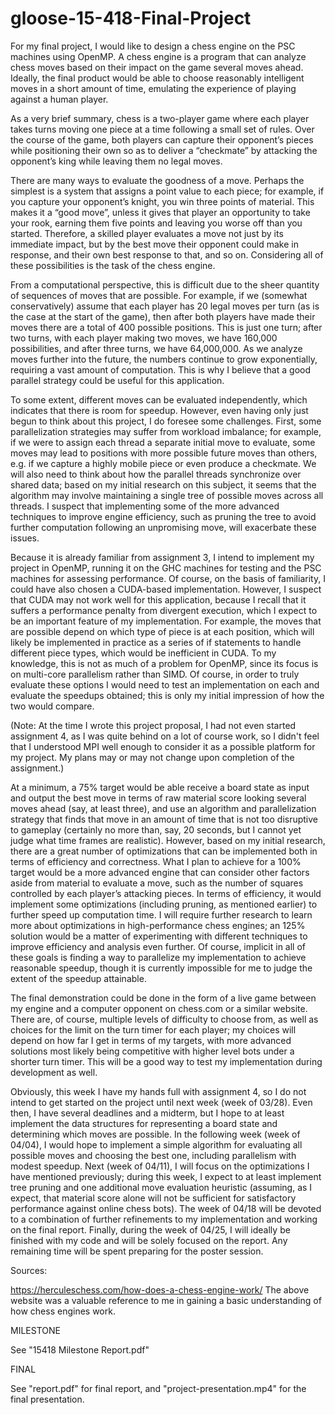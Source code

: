 # gloose-15-418-Final-Project

For my final project, I would like to design a chess engine on the PSC machines using OpenMP. A chess engine is a program that can analyze chess moves based on their impact on the game several moves ahead. Ideally, the final product would be able to choose reasonably intelligent moves in a short amount of time, emulating the experience of playing against a human player.

As a very brief summary, chess is a two-player game where each player takes turns moving one piece at a time following a small set of rules. Over the course of the game, both players can capture their opponent’s pieces while positioning their own so as to deliver a “checkmate” by attacking the opponent’s king while leaving them no legal moves.
	
There are many ways to evaluate the goodness of a move. Perhaps the simplest is a system that assigns a point value to each piece; for example, if you capture your opponent’s knight, you win three points of material. This makes it a “good move”, unless it gives that player an opportunity to take your rook, earning them five points and leaving you worse off than you started. Therefore, a skilled player evaluates a move not just by its immediate impact, but by the best move their opponent could make in response, and their own best response to that, and so on. Considering all of these possibilities is the task of the chess engine.

From a computational perspective, this is difficult due to the sheer quantity of sequences  of moves that are possible. For example, if we (somewhat conservatively) assume that each player has 20 legal moves per turn (as is the case at the start of the game), then after both players have made their moves there are a total of 400 possible positions. This is just one turn; after two turns, with each player making two moves, we have 160,000 possibilities, and after three turns, we have 64,000,000. As we analyze moves further into the future, the numbers continue to grow exponentially, requiring a vast amount of computation. This is why I believe that a good parallel strategy could be useful for this application.

To some extent, different moves can be evaluated independently, which indicates that there is room for speedup. However, even having only just begun to think about this project, I do foresee some challenges. First, some parallelization strategies may suffer from workload imbalance; for example, if we were to assign each thread a separate initial move to evaluate, some moves may lead to positions with more possible future moves than others, e.g. if we capture a highly mobile piece or even produce a checkmate. We will also need to think about how the parallel threads synchronize over shared data; based on my initial research on this subject, it seems that the algorithm may involve maintaining a single tree of possible moves across all threads. I suspect that implementing some of the more advanced techniques to improve engine efficiency, such as pruning the tree to avoid further computation following an unpromising move, will exacerbate these issues.

Because it is already familiar from assignment 3, I intend to implement my project in OpenMP, running it on the GHC machines for testing and the PSC machines for assessing performance. Of course, on the basis of familiarity, I could have also chosen a CUDA-based implementation. However, I suspect that CUDA may not work well for this application, because I recall that it suffers a performance penalty from divergent execution, which I expect to be an important feature of my implementation. For example, the moves that are possible depend on which type of piece is at each position, which will likely be implemented in practice as a series of if statements to handle different piece types, which would be inefficient in CUDA. To my knowledge, this is not as much of a problem for OpenMP, since its focus is on multi-core parallelism rather than SIMD. Of course, in order to truly evaluate these options I would need to test an implementation on each and evaluate the speedups obtained; this is only my initial impression of how the two would compare.

(Note: At the time I wrote this project proposal, I had not even started assignment 4, as I was quite behind on a lot of course work, so I didn't feel that I understood MPI well enough to consider it as a possible platform for my project. My plans may or may not change upon completion of the assignment.)

At a minimum, a 75% target would be able receive a board state as input and output the best move in terms of raw material score looking several moves ahead (say, at least three), and use an algorithm and parallelization strategy that finds that move in an amount of time that is not too disruptive to gameplay (certainly no more than, say, 20 seconds, but I cannot yet judge what time frames are realistic). However, based on my initial research, there are a great number of optimizations that can be implemented both in terms of efficiency and correctness. What I plan to achieve for a 100% target would be a more advanced engine that can consider other factors aside from material to evaluate a move, such as the number of squares controlled by each player’s attacking pieces. In terms of efficiency, it would implement some optimizations (including pruning, as mentioned earlier) to further speed up computation time. I will require further research to learn more about optimizations in high-performance chess engines; an 125% solution would be a matter of experimenting with different techniques to improve efficiency and analysis even further. Of course, implicit in all of these goals is finding a way to parallelize my implementation to achieve reasonable speedup, though it is currently impossible for me to judge the extent of the speedup attainable.

The final demonstration could be done in the form of a live game between my engine and a computer opponent on chess.com or a similar website. There are, of course, multiple levels of difficulty to choose from, as well as choices for the limit on the turn timer for each player; my choices will depend on how far I get in terms of my targets, with more advanced solutions most likely being competitive with higher level bots under a shorter turn timer. This will be a good way to test my implementation during development as well.

Obviously, this week I have my hands full with assignment 4, so I do not intend to get started on the project until next week (week of 03/28). Even then, I have several deadlines and a midterm, but I hope to at least implement the data structures for representing a board state and determining which moves are possible. In the following week (week of 04/04), I would hope to implement a simple algorithm for evaluating all possible moves and choosing the best one, including parallelism with modest speedup. Next (week of 04/11), I will focus on the optimizations I have mentioned previously; during this week, I expect to at least implement tree pruning and one additional move evaluation heuristic (assuming, as I expect, that material score alone will not be sufficient for satisfactory performance against online chess bots). The week of 04/18 will be devoted to a combination of further refinements to my implementation and working on the final report. Finally, during the week of 04/25, I will ideally be finished with my code and will be solely focused on the report. Any remaining time will be spent preparing for the poster session.

Sources:

https://herculeschess.com/how-does-a-chess-engine-work/
The above website was a valuable reference to me in gaining a basic understanding of how chess engines work.


MILESTONE

See "15418 Milestone Report.pdf"

FINAL

See "report.pdf" for final report, and "project-presentation.mp4" for the final presentation.
